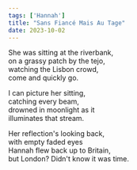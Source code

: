 ```yaml
---
tags: ['Hannah']
title: "Sans Fiancé Mais Au Tage"
date: 2023-10-02
---
```


She was sitting at the riverbank,  
on a grassy patch by the tejo,  
watching the Lisbon crowd,  
come and quickly go.

I can picture her sitting,  
catching every beam,  
drowned in moonlight as it  
illuminates that stream.

Her reflection's looking back,  
with empty faded eyes  
Hannah flew back up to Britain,  
but London? Didn't know it was time.
